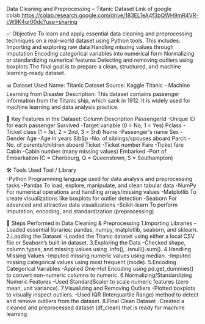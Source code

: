 Data Cleaning  and Preprocessing – Titanic Dataset
Link of google colab:https://colab.research.google.com/drive/183EL1eA4f3pQWH9mR4VR-cW9K4qr00dc?usp=sharing

✅ Objective
To learn and apply essential data cleaning and preprocessing techniques on a real-world dataset using Python tools. 
This includes:
Importing and exploring raw data
Handling missing values through imputation
Encoding categorical variables into numerical form
Normalizing or standardizing numerical features
Detecting and removing outliers using boxplots
The final goal is to prepare a clean, structured, and machine learning-ready dataset.

📊 Dataset Used
Name: Titanic Dataset
Source: Kaggle Titanic - Machine Learning from Disaster
Description:
This dataset contains passenger information from the Titanic ship, which sank in 1912. It is widely used for machine learning and data analysis practice.

🧾 Key Features in the Dataset:
Column	Description
PassengerId	-Unique ID for each passenger
Survived	  -Target variable (0 = No, 1 = Yes)
Pclass	    -Ticket class (1 = 1st, 2 = 2nd, 3 = 3rd)
Name	      -Passenger's name
Sex	        -Gender
Age	        -Age in years
SibSp	      -No. of siblings/spouses aboard
Parch	      -No. of parents/children aboard
Ticket	    -Ticket number
Fare	      -Ticket fare
Cabin	      -Cabin number (many missing values)
Embarked	  -Port of Embarkation (C = Cherbourg, Q = Queenstown, S = Southampton)

🛠️ Tools Used
Tool / Library	
-Python	        Programming language used for data analysis and preprocessing tasks
-Pandas	        To load, explore, manipulate, and clean tabular data
-NumPy	          For numerical operations and handling arrays/missing values
-Matplotlib	    To create visualizations like boxplots for outlier detection
-Seaborn	        For advanced and attractive data visualizations
-Scikit-learn	  To perform imputation, encoding, and standardization (preprocessing)

🔄 Steps Performed in Data Cleaning & Preprocessing
1.Importing Libraries
      -Loaded essential libraries: pandas, numpy, matplotlib, seaborn, and sklearn.
2.Loading the Dataset
      -Loaded the Titanic dataset using either a local CSV file or Seaborn’s built-in dataset.
3.Exploring the Data
      -Checked shape, column types, and missing values using .info(), .isnull().sum().
4.Handling Missing Values
      -Imputed missing numeric values using median.
      -Imputed missing categorical values using most frequent (mode).
5.Encoding Categorical Variables
      -Applied One-Hot Encoding using pd.get_dummies() to convert non-numeric columns to numeric.
6.Normalizing/Standardizing Numeric Features
      -Used StandardScaler to scale numeric features (zero mean, unit variance).
7.Visualizing and Removing Outliers
      -Plotted boxplots to visually inspect outliers.
      -Used IQR (Interquartile Range) method to detect and remove outliers from the dataset.
8.Final Clean Dataset
      -Created a cleaned and preprocessed dataset (df_clean) that is ready for machine learning.





